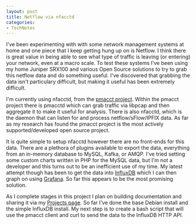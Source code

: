 ```yaml
---
layout: post
title: Netflow via nfacctd
categories: 
- TechNotes
--- 
```


I've been experimenting with with some network management systems at home and one piece that I keep getting hung up on is Netflow. I think there is great value in being able to see what type of traffic is leaving (or entering) your network, even at a macro scale. To test these systems I've been using my home Juniper SRX100 and various Open Source solutions to try to grab this netflow data and do something useful. I've discovered that grabbing the data isn't particulary difficult, but making it useful has been extremely difficult.  
  
I'm currently using nfacctd, from the [pmacct project](http://www.pmacct.net/). Within the pmacct project there is pmacctd which can grab traffic via libpcap and then aggregate it to make it useful for analysis. There is also nfacctd, which is the daemon that can listen for and process netflow/sFlow/IPFIX data. As far as my research has found the pmacct project is the most actively supported/developed open source project.  
  
It is quite simple to setup nfacctd however there are no front-ends for this data. There are a plethora of plugins available to export the data, everything from an in-memory database to MySQL, Kafka, or AMQP. I've tried setting some custom charts written in PHP for the MySQL data, but I'm not a developer and this turns out to be an inefficient use of my time. My latest attempt though has been to get the data into [InfluxDB](https://www.influxdata.com/) which I can then graph on using [Grafana](http://grafana.org/). So far this appears to be the most promising solution.  
  
As I complete stages in this project I plan on building documentation and sharing it via my [Projects page](http://robertjuric.com/projects/). So far I've done the base Debian install and the simple InfluxDB install. My next step is to create a bash script that will use the pmacct client and curl to send the data to the InfluxDB HTTP API. 